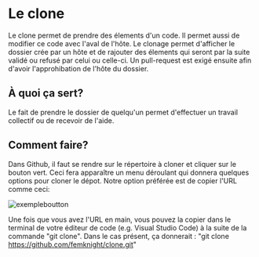 # Le clone

Le clone permet de prendre des élements d'un code.
Il permet aussi de modifier ce code avec l'aval de l'hôte.
Le clonage permet d'afficher le dossier crée par un hôte et de rajouter des élements qui seront par la suite validé ou refusé par celui ou celle-ci.
Un pull-request est exigé ensuite afin d'avoir l'approhibation de l'hôte du dossier.

## À quoi ça sert? 

Le fait de prendre le dossier de quelqu'un permet d'effectuer un travail collectif ou de recevoir de l'aide. 

## Comment faire?

Dans Github, il faut se rendre sur le répertoire à cloner et cliquer sur le bouton vert. Ceci fera apparaître un menu déroulant qui donnera quelques options pour cloner le dépot. Notre option préférée est de copier l'URL comme ceci:

![exempleboutton](https://github.com/femknight/clone/blob/main/images/IMG_0097.jpg)

Une fois que vous avez l'URL en main, vous pouvez la copier dans le terminal de votre éditeur de code (e.g. Visual Studio Code) à la suite de la commande "git clone". Dans le cas présent, ça donnerait : "git clone https://github.com/femknight/clone.git"


